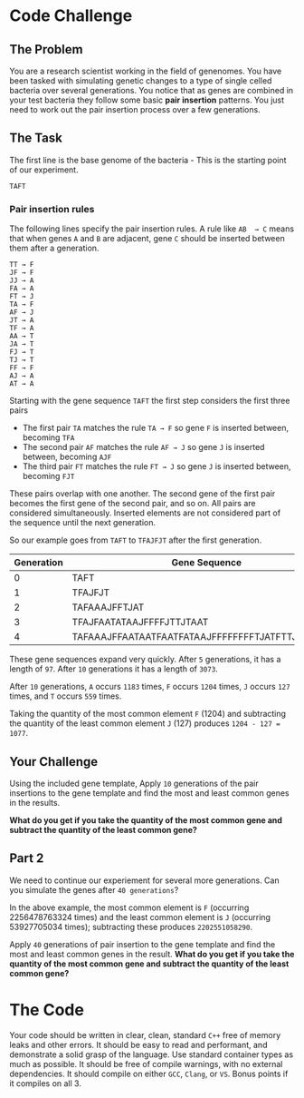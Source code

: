 # Code Challenge

## The Problem

You are a research scientist working in the field of genenomes. You have been tasked with simulating genetic changes to a type of single celled bacteria over several generations. You notice that as genes are combined in your test bacteria they follow some basic **pair insertion** patterns. You just need to work out the pair insertion process over a few generations.

## The Task

The first line is the base genome of the bacteria - This is the starting point of our experiment. 
```
TAFT
```

### Pair insertion rules

The following lines specify the pair insertion rules. A rule like `AB  → C` means that when genes `A` and `B` are adjacent, gene `C` should be inserted between them after a generation.

```
TT → F
JF → F
JJ → A
FA → A
FT → J
TA → F
AF → J
JT → A
TF → A
AA → T
JA → T
FJ → T
TJ → T
FF → F
AJ → A
AT → A
```

Starting with the gene sequence `TAFT` the first step considers the first three pairs
- The  first pair `TA` matches the rule `TA → F` so gene `F` is inserted between, becoming `TFA`
- The second pair `AF` matches the rule `AF → J` so gene `J` is inserted between, becoming `AJF`
- The third pair `FT` matches the rule `FT → J` so gene `J` is inserted between, becoming `FJT`

These pairs overlap with one another. The second gene of the first pair becomes the first gene of the second pair, and so on. All pairs are considered simultaneously. Inserted elements are not considered part of the sequence until the next generation. 

So our example goes from `TAFT` to `TFAJFJT` after the first generation.

| Generation | Gene Sequence |
| ------ | ------- |
| 0 | TAFT |
| 1 | TFAJFJT |
| 2 | TAFAAAJFFTJAT |
| 3 | TFAJFAATATAAJFFFFJTTJTAAT |
| 4 | TAFAAAJFFAATAATFAATFATAAJFFFFFFFFTJATFTTJATFATAAT |

These gene sequences expand very quickly. After `5` generations, it has a length of `97`. After `10` generations it has a length of `3073`. 

After `10` generations, `A` occurs `1183` times, `F` occurs `1204` times, `J` occurs `127` times, and `T` occurs `559` times. 

Taking the quantity of the most common element `F` (1204) and subtracting the quantity of the least common element `J` (127) produces `1204 - 127 = 1077`. 

## Your Challenge

Using the included gene template, Apply `10` generations of the pair insertions to the gene template and find the most and least common genes in the results. 

**What do you get if you take the quantity of the most common gene and subtract the quantity of the least common gene?**

## Part 2

We need to continue our experiement for several more generations. Can you simulate the genes after `40 generations`? 

In the above example, the most common element is `F` (occurring 2256478763324 times) and the least common element is `J` (occurring 53927705034 times); subtracting these produces `2202551058290`.

Apply `40` generations of pair insertion to the gene template and find the most and least common genes in the result. **What do you get if you take the quantity of the most common gene and subtract the quantity of the least common gene?**


# The Code

Your code should be written in clear, clean, standard `C++` free of memory leaks and other errors. It should be easy to read and performant, and demonstrate a solid grasp of the language. Use standard container types as much as possible. It should be free of compile warnings, with no external dependencies. It should compile on either `GCC`, `Clang`, or `VS`. Bonus points if it compiles on all 3.
